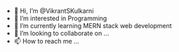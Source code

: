 - 👋 Hi, I’m @VikrantSKulkarni
- 👀 I’m interested in Programming
- 🌱 I’m currently learning MERN stack web development
- 💞️ I’m looking to collaborate on ...
- 📫 How to reach me ...

<!---
VikrantSKulkarni/VikrantSKulkarni is a ✨ special ✨ repository because its `README.md` (this file) appears on your GitHub profile.
You can click the Preview link to take a look at your changes.
--->
